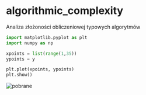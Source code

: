 # algorithmic_complexity
Analiza złożoności obliczeniowej typowych algorytmów
```py
import matplotlib.pyplot as plt
import numpy as np

xpoints = list(range(1,35))
ypoints = y

plt.plot(xpoints, ypoints)
plt.show()
```

![pobrane](https://user-images.githubusercontent.com/117033508/200164888-4bf90a4f-83a1-4787-b2e9-a22bff937898.png)
